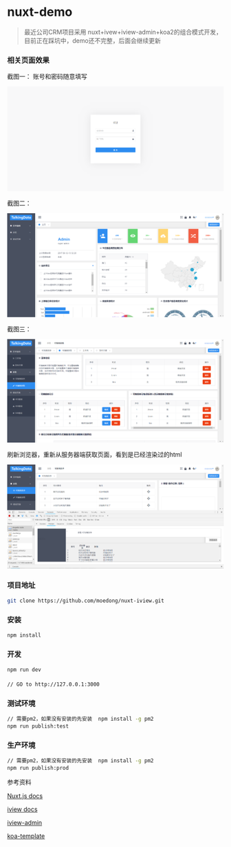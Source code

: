 # nuxt-demo

> 最近公司CRM项目采用 nuxt+ivew+iview-admin+koa2的组合模式开发，目前正在踩坑中，demo还不完整，后面会继续更新


### 相关页面效果

截图一： 账号和密码随意填写

![截图1](./screenshot/sc1.png)

截图二：

![截图2](./screenshot/sc2.png)

截图三：

![截图3](./screenshot/sc3.png)

刷新浏览器，重新从服务器端获取页面，看到是已经渲染过的html

![截图4](./screenshot/sc4.png)


### 项目地址

```bash
git clone https://github.com/moedong/nuxt-iview.git
```
### 安装
```bash
npm install
```

### 开发
```bash
npm run dev

// GO to http://127.0.0.1:3000
```

### 测试环境
```bash
// 需要pm2，如果没有安装的先安装  npm install -g pm2
npm run publish:test
```

### 生产环境
```bash
// 需要pm2，如果没有安装的先安装  npm install -g pm2
npm run publish:prod
```

参考资料

[Nuxt.js docs](https://github.com/nuxt/nuxt.js)

[iview docs](https://www.iviewui.com/docs/guide/install)

[iview-admin](https://github.com/iview/iview-admin)

[koa-template](https://github.com/nuxt-community/koa-template)


